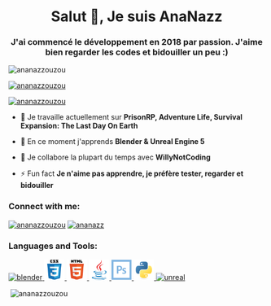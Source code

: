 <h1 align="center">Salut 👋, Je suis AnaNazz</h1>
<h3 align="center">J'ai commencé le développement en 2018 par passion. J'aime bien regarder les codes et bidouiller un peu :)</h3>

<p align="left"> <img src="https://komarev.com/ghpvc/?username=ananazzouzou&label=Profile%20views&color=0e75b6&style=flat" alt="ananazzouzou" /> </p>

<p align="left"> <a href="https://github.com/ryo-ma/github-profile-trophy"><img src="https://github-profile-trophy.vercel.app/?username=ananazzouzou" alt="ananazzouzou" /></a> </p>

<p align="left"> <a href="https://twitter.com/ananazzouzou" target="blank"><img src="https://img.shields.io/twitter/follow/ananazzouzou?logo=twitter&style=for-the-badge" alt="ananazzouzou" /></a> </p>

- 🔭 Je travaille actuellement sur **PrisonRP, Adventure Life, Survival Expansion: The Last Day On Earth**

- 🌱 En ce moment j'apprends **Blender & Unreal Engine 5**

- 👯 Je collabore la plupart du temps avec **WillyNotCoding**

- ⚡ Fun fact **Je n'aime pas apprendre, je préfère tester, regarder et bidouiller**

<h3 align="left">Connect with me:</h3>
<p align="left">
<a href="https://twitter.com/ananazzouzou" target="blank"><img align="center" src="https://raw.githubusercontent.com/rahuldkjain/github-profile-readme-generator/master/src/images/icons/Social/twitter.svg" alt="ananazzouzou" height="30" width="40" /></a>
<a href="https://www.youtube.com/channel/UC5kSM5yzTSd4l8xk6xNwp5w" target="blank"><img align="center" src="https://raw.githubusercontent.com/rahuldkjain/github-profile-readme-generator/master/src/images/icons/Social/youtube.svg" alt="ananazz" height="30" width="40" /></a>
</p>

<h3 align="left">Languages and Tools:</h3>
<p align="left"> <a href="https://www.blender.org/" target="_blank" rel="noreferrer"> <img src="https://download.blender.org/branding/community/blender_community_badge_white.svg" alt="blender" width="40" height="40"/> </a> <a href="https://www.w3schools.com/css/" target="_blank" rel="noreferrer"> <img src="https://raw.githubusercontent.com/devicons/devicon/master/icons/css3/css3-original-wordmark.svg" alt="css3" width="40" height="40"/> </a> <a href="https://www.w3.org/html/" target="_blank" rel="noreferrer"> <img src="https://raw.githubusercontent.com/devicons/devicon/master/icons/html5/html5-original-wordmark.svg" alt="html5" width="40" height="40"/> </a> <a href="https://www.java.com" target="_blank" rel="noreferrer"> <img src="https://raw.githubusercontent.com/devicons/devicon/master/icons/java/java-original.svg" alt="java" width="40" height="40"/> </a> <a href="https://www.photoshop.com/en" target="_blank" rel="noreferrer"> <img src="https://raw.githubusercontent.com/devicons/devicon/master/icons/photoshop/photoshop-line.svg" alt="photoshop" width="40" height="40"/> </a> <a href="https://www.python.org" target="_blank" rel="noreferrer"> <img src="https://raw.githubusercontent.com/devicons/devicon/master/icons/python/python-original.svg" alt="python" width="40" height="40"/> </a> <a href="https://unrealengine.com/" target="_blank" rel="noreferrer"> <img src="https://raw.githubusercontent.com/kenangundogan/fontisto/036b7eca71aab1bef8e6a0518f7329f13ed62f6b/icons/svg/brand/unreal-engine.svg" alt="unreal" width="40" height="40"/> </a> </p>

<p>&nbsp;<img align="center" src="https://github-readme-stats.vercel.app/api?username=ananazzouzou&show_icons=true&locale=en" alt="ananazzouzou" /></p>
